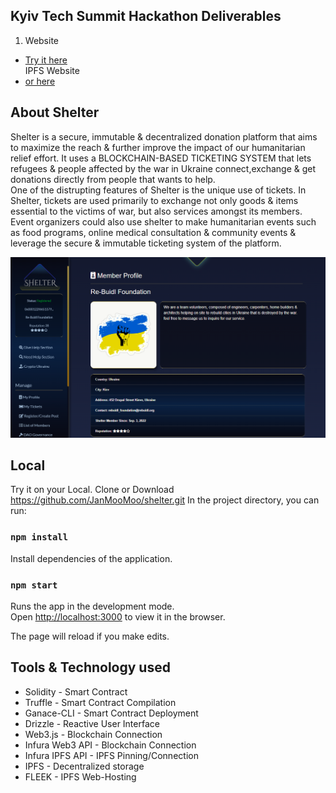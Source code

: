 
## Kyiv Tech Summit Hackathon Deliverables

1. Website <br />
* [Try it here](https://shelter.services) <br />
 IPFS Website <br />
* [or here](https://shelter.on.fleek.co) <br />


## About Shelter
Shelter is a secure, immutable & decentralized donation platform that aims to maximize the reach & further improve the impact of our humanitarian relief effort. It uses a BLOCKCHAIN-BASED TICKETING SYSTEM that lets refugees & people affected by the war in Ukraine connect,exchange & get donations directly from people that wants to help.
<br />
One of the distrupting features of Shelter is the unique use of tickets. In Shelter, tickets are used primarily to exchange not only goods & items essential to the victims of war, but also services amongst its members. Event organizers could also use shelter to make humanitarian events such as food programs, online medical consultation & community events & leverage the secure & immutable ticketing system of the platform.



![ReadPhoto](readphoto.png)
<br />

## Local
Try it on your Local.
Clone or Download https://github.com/JanMooMoo/shelter.git
In the project directory, you can run:

### `npm install`
Install dependencies of the application.

### `npm start`

Runs the app in the development mode.<br />
Open [http://localhost:3000](http://localhost:3000) to view it in the browser.

The page will reload if you make edits.<br />

## Tools & Technology used
* Solidity - Smart Contract          <br/>
* Truffle - Smart Contract Compilation       <br/>
* Ganace-CLI - Smart Contract Deployment     <br/>
* Drizzle - Reactive User Interface    <br/>
* Web3.js - Blockchain Connection      <br/>
* Infura Web3 API - Blockchain Connection    <br/>
* Infura IPFS API - IPFS Pinning/Connection    <br/>
* IPFS - Decentralized storage   <br/>
* FLEEK - IPFS Web-Hosting    <br/>

